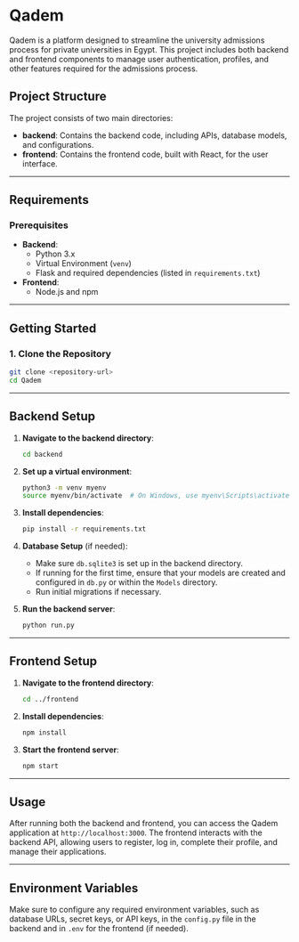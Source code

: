 # Qadem

Qadem is a platform designed to streamline the university admissions process for private universities in Egypt. This project includes both backend and frontend components to manage user authentication, profiles, and other features required for the admissions process.

## Project Structure

The project consists of two main directories:
- **backend**: Contains the backend code, including APIs, database models, and configurations.
- **frontend**: Contains the frontend code, built with React, for the user interface.

---

## Requirements

### Prerequisites
- **Backend**:
  - Python 3.x
  - Virtual Environment (`venv`)
  - Flask and required dependencies (listed in `requirements.txt`)
- **Frontend**:
  - Node.js and npm

---

## Getting Started

### 1. Clone the Repository
```bash
git clone <repository-url>
cd Qadem
```

---

## Backend Setup

1. **Navigate to the backend directory**:
   ```bash
   cd backend
   ```

2. **Set up a virtual environment**:
   ```bash
   python3 -m venv myenv
   source myenv/bin/activate  # On Windows, use myenv\Scripts\activate
   ```

3. **Install dependencies**:
   ```bash
   pip install -r requirements.txt
   ```

4. **Database Setup** (if needed):
   - Make sure `db.sqlite3` is set up in the backend directory.
   - If running for the first time, ensure that your models are created and configured in `db.py` or within the `Models` directory.
   - Run initial migrations if necessary.

5. **Run the backend server**:
   ```bash
   python run.py
   ```

---

## Frontend Setup

1. **Navigate to the frontend directory**:
   ```bash
   cd ../frontend
   ```

2. **Install dependencies**:
   ```bash
   npm install
   ```

3. **Start the frontend server**:
   ```bash
   npm start
   ```

---

## Usage

After running both the backend and frontend, you can access the Qadem application at `http://localhost:3000`. The frontend interacts with the backend API, allowing users to register, log in, complete their profile, and manage their applications.

---

## Environment Variables

Make sure to configure any required environment variables, such as database URLs, secret keys, or API keys, in the `config.py` file in the backend and in `.env` for the frontend (if needed).